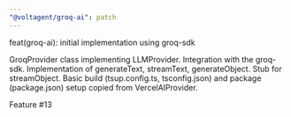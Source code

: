 ```yaml
---
"@voltagent/groq-ai": patch
---
```


feat(groq-ai): initial implementation using groq-sdk

GroqProvider class implementing LLMProvider.
Integration with the groq-sdk.
Implementation of generateText, streamText, generateObject.
Stub for streamObject.
Basic build (tsup.config.ts, tsconfig.json) and package (package.json) setup copied from VercelAIProvider.

Feature #13
